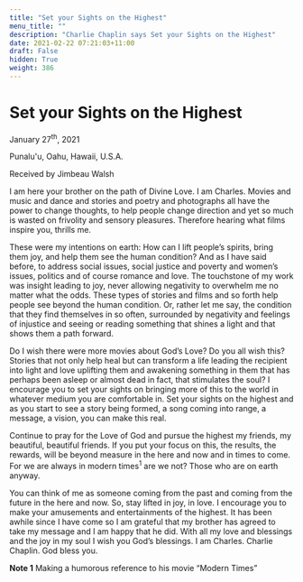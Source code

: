 ```yaml
---
title: "Set your Sights on the Highest"
menu_title: ""
description: "Charlie Chaplin says Set your Sights on the Highest"
date: 2021-02-22 07:21:03+11:00
draft: False
hidden: True
weight: 386
---
```

# Set your Sights on the Highest 

January 27<sup>th</sup>, 2021

Punalu'u, Oahu, Hawaii, U.S.A.

Received by Jimbeau Walsh


I am here your brother on the path of Divine Love. I am Charles. Movies and music and dance and stories and poetry and photographs all have the power to change thoughts, to help people change direction and yet so much is wasted on frivolity and sensory pleasures. Therefore hearing what films inspire you, thrills me. 

These were my intentions on earth: How can I lift people’s spirits, bring them joy, and help them see the human condition? And as I have said before, to address social issues, social justice and poverty and women’s issues, politics and of course romance and love. The touchstone of my work was insight leading to joy, never allowing negativity to overwhelm me no matter what the odds. These types of stories and films and so forth help people see beyond the human condition. Or, rather let me say, the condition that they find themselves in so often, surrounded by negativity and feelings of injustice and seeing or reading something that shines a light and that shows them a path forward. 

Do I wish there were more movies about God’s Love? Do you all wish this? Stories that not only help heal but can transform a life leading the recipient into light and love uplifting them and awakening something in them that has perhaps been asleep or almost dead in fact, that stimulates the soul? I encourage you to set your sights on bringing more of this to the world in whatever medium you are comfortable in. Set your sights on the highest and as you start to see a story being formed, a song coming into range, a message, a vision, you can make this real.

Continue to pray for the Love of God and pursue the highest my friends, my beautiful, beautiful friends. If you put your focus on this, the results, the rewards, will be beyond measure in the here and now and in times to come. For we are always in modern times<sup>1</sup> are we not? Those who are on earth anyway. 

You can think of me as someone coming from the past and coming from the future in the here and now. So, stay lifted in joy, in love. I encourage you to make your amusements and entertainments of the highest. It has been awhile since I have come so I am grateful that my brother has agreed to take my message and I am happy that he did. With all my love and blessings and the joy in my soul I wish you God’s blessings. I am Charles. Charlie Chaplin. God bless you. 


**Note 1** Making a humorous reference to his movie “Modern Times”